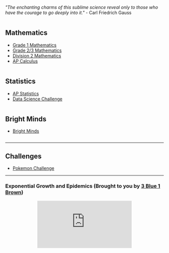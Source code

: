 *"The enchanting charms of this sublime science reveal only to those who have the courage to go deeply into it."* - Carl Friedrich Gauss 

<div class="row">
  <div class="column">
    <h2> Mathematics </h2>
    <p>
      <ul>
        <li><a href="https://MerrickMath.github.io/grade1.html"> Grade 1 Mathematics</a> </li>
        <li><a href="https://MerrickMath.github.io/grade23.html"> Grade 2/3 Mathematics</a> </li>
        <li><a href="https://MerrickMath.github.io/div2.html"> Division 2 Mathematics </a> </li>
        <li><a href="https://MerrickMath.github.io/APCalculus.html"> AP Calculus</a> </li>
      </ul> 
    </p>
  </div>
  <div class="column">
    <h2> Statistics </h2>
    <p>
      <ul>
        <li><a href="https://MerrickMath.github.io/APStatistics.html"> AP Statistics </a> </li>
        <li><a href="https://MerrickMath.github.io/DataChallenge.html"> Data Science Challenge </a> </li>
      </ul> 
    </p>
  </div>
  <div class="column">
    <h2> Bright Minds </h2>
    <p>
      <ul>
        <li><a href="https://MerrickMath.github.io/Brightminds.html"> Bright Minds </a> </li>
      </ul> 
    </p>
  </div>
</div>


---


## Challenges

* <a href="https://MerrickMath.github.io/MerrickMath.github.io-PokemonChallenge/"> Pokemon Challenge</a> 

---

### Exponential Growth and Epidemics (Brought to you by <a href="https://www.youtube.com/channel/UCYO_jab_esuFRV4b17AJtAw"> 3 Blue 1 Brown</a>)
<p align="center"> 
  <iframe src="https://www.youtube.com/embed/Kas0tIxDvrg" frameborder="0" allow="accelerometer; autoplay; encrypted-media; gyroscope; picture-in-picture" allowfullscreen class="vid"></iframe> </p>



